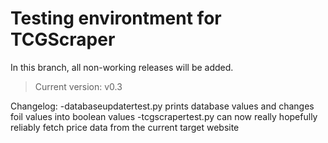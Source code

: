 # Testing environtment for TCGScraper
In this branch, all non-working releases will be added.
> Current version: v0.3

Changelog: 
-databaseupdatertest.py prints database values and changes foil values into boolean values
-tcgscrapertest.py can now really hopefully reliably fetch price data from the current target website